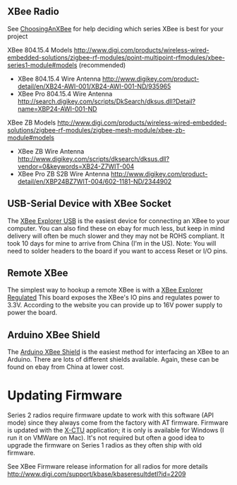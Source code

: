 ## XBee Radio ##

See [ChoosingAnXBee](ChoosingAnXBee.md) for help deciding which series XBee is best for your project

XBee 804.15.4 Models http://www.digi.com/products/wireless-wired-embedded-solutions/zigbee-rf-modules/point-multipoint-rfmodules/xbee-series1-module#models (recommended)

  * XBee 804.15.4 Wire Antenna http://www.digikey.com/product-detail/en/XB24-AWI-001/XB24-AWI-001-ND/935965
  * XBee Pro 804.15.4 Wire Antenna http://search.digikey.com/scripts/DkSearch/dksus.dll?Detail?name=XBP24-AWI-001-ND

XBee ZB Models http://www.digi.com/products/wireless-wired-embedded-solutions/zigbee-rf-modules/zigbee-mesh-module/xbee-zb-module#models

  * XBee ZB Wire Antenna http://www.digikey.com/scripts/dksearch/dksus.dll?vendor=0&keywords=XB24-Z7WIT-004
  * XBee Pro ZB S2B Wire Antenna http://www.digikey.com/product-detail/en/XBP24BZ7WIT-004/602-1181-ND/2344902

## USB-Serial Device with XBee Socket ##

The [XBee Explorer USB](http://www.amazon.com/gp/product/B004G4XUXU/ref=as_li_qf_sp_asin_tl?ie=UTF8&camp=1789&creative=9325&creativeASIN=B004G4XUXU&linkCode=as2&tag=xbapra-20) is the easiest device for connecting an XBee to your computer.  You can also find these on ebay for much less, but keep in mind delivery will often be much slower and they may not be ROHS compliant. It took 10 days for mine to arrive from China (I'm in the US). Note: You will need to solder headers to the board if you want to access Reset or I/O pins.

## Remote XBee ##

The simplest way to hookup a remote XBee is with a [XBee Explorer Regulated](http://www.amazon.com/gp/product/B008O9431G/ref=as_li_qf_sp_asin_tl?ie=UTF8&camp=1789&creative=9325&creativeASIN=B008O9431G&linkCode=as2&tag=xbapra-20) This board exposes the XBee's IO pins and regulates power to 3.3V. According to the website you can provide up to 16V power supply to power the board.

## Arduino XBee Shield ##

The [Arduino XBee Shield](http://www.amazon.com/gp/product/B006TQ30TW/ref=as_li_qf_sp_asin_tl?ie=UTF8&camp=1789&creative=9325&creativeASIN=B006TQ30TW&linkCode=as2&tag=xbapra-20) is the easiest method for interfacing an XBee to an Arduino. There are lots of different shields available. Again, these can be found on ebay from China at lower cost.

# Updating Firmware #

Series 2 radios require firmware update to work with this software (API mode) since they always come from the factory with AT firmware. Firmware is updated with the [X-CTU](http://www.digi.com/support/productdetail?pid=3352&osvid=57&type=utilities) application; it is only is available for Windows (I run it on VMWare on Mac). It's not required but often a good idea to upgrade the firmware on Series 1 radios as they often ship with old firmware.

<a href='Hidden comment: 
As of this writing, I recommend the following firmware versions for use with this software: series 1 (10C8), series 2 ZB Pro (2.X.4.1). Note: you need Windows to run the X-CTU software for firmware upgrades.
'></a>

See XBee Firmware release information for all radios for more details http://www.digi.com/support/kbase/kbaseresultdetl?id=2209